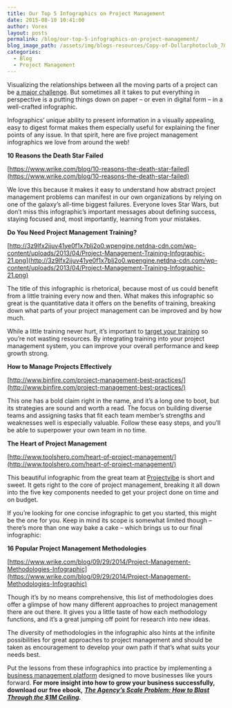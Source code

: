 ```yaml
---
title: Our Top 5 Infographics on Project Management
date: 2015-08-10 10:41:00
author: Vorex
layout: posts
permalink: /blog/our-top-5-infographics-on-project-management/
blog_image_path: /assets/img/blogs-resources/Copy-of-Dollarphotoclub_78306451.jpg
categories:
  - Blog
  - Project Management
---
```



Visualizing the relationships between all the moving parts of a project can be [a major challenge](http://www.vorex.com/growth-versus-maintenance/). But sometimes all it takes to put everything in perspective is a putting things down on paper – or even in digital form – in a well-crafted infographic.<!--more-->

Infographics’ unique ability to present information in a visually appealing, easy to digest format makes them especially useful for explaining the finer points of any issue. In that spirit, here are five project management infographics we love from around the web!

**10 Reasons the Death Star Failed**

[https://www.wrike.com/blog/10-reasons-the-death-star-failed](https://www.wrike.com/blog/10-reasons-the-death-star-failed)

We love this because it makes it easy to understand how abstract project management problems can manifest in our own organizations by relying on one of the galaxy’s all-time biggest failures. Everyone loves Star Wars, but don’t miss this infographic’s important messages about defining success, staying focused and, most importantly, learning from your mistakes.

**Do You Need Project Management Training?**

[http://3z9lfx2jjuv41ye0f1x7blj2o0.wpengine.netdna-cdn.com/wp-content/uploads/2013/04/Project-Management-Training-Infographic-21.png](http://3z9lfx2jjuv41ye0f1x7blj2o0.wpengine.netdna-cdn.com/wp-content/uploads/2013/04/Project-Management-Training-Infographic-21.png)

The title of this infographic is rhetorical, because most of us could benefit from a little training every now and then. What makes this infographic so great is the quantitative data it offers on the benefits of training, breaking down what parts of your project management can be improved and by how much.

While a little training never hurt, it’s important to [target your training](http://www.vorex.com/four-easy-ways-to-get-the-most-out-of-your-talent/) so you’re not wasting resources. By integrating training into your project management system, you can improve your overall performance and keep growth strong.

**How to Manage Projects Effectively**

[http://www.binfire.com/project-management-best-practices/](http://www.binfire.com/project-management-best-practices/)

This one has a bold claim right in the name, and it’s a long one to boot, but its strategies are sound and worth a read. The focus on building diverse teams and assigning tasks that fit each team member’s strengths and weaknesses well is especially valuable. Follow these easy steps, and you’ll be able to superpower your own team in no time.

**The Heart of Project Management**

[http://www.toolshero.com/heart-of-project-management/](http://www.toolshero.com/heart-of-project-management/)

This beautiful infographic from the great team at [Projectvibe](http://projectvibe.co.uk/) is short and sweet. It gets right to the core of project management, breaking it all down into the five key components needed to get your project done on time and on budget.

If you’re looking for one concise infographic to get you started, this might be the one for you. Keep in mind its scope is somewhat limited though – there’s more than one way bake a cake – which brings us to our final infographic:

**16 Popular Project Management Methodologies**

[https://www.wrike.com/blog/09/29/2014/Project-Management-Methodologies-Infographic](https://www.wrike.com/blog/09/29/2014/Project-Management-Methodologies-Infographic)

Though it’s by no means comprehensive, this list of methodologies does offer a glimpse of how many different approaches to project management there are out there. It gives you a little taste of how each methodology functions, and it’s a great jumping off point for research into new ideas.

The diversity of methodologies in the infographic also hints at the infinite possibilities for great approaches to project management and should be taken as encouragement to develop your own path if that’s what suits your needs best.

Put the lessons from these infographics into practice by implementing a [business management platform](http://www.vorex.com/industries/) designed to move businesses like yours forward. **For more insight into how to grow your business successfully, download our free ebook,** [***The Agency’s Scale Problem: How to Blast Through the $1M Ceiling***](http://vorex.hs-sites.com/agency-scale-ebook?__hstc=100746398.b2843db0333d5242d1d7cad84e1e93d1.1428948442272.1437401497265.1437496554060.52&amp;__hssc=100746398.11.1437496554060&amp;__hsfp=3345652249)***.***
